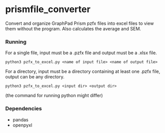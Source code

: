 # prismfile_converter
Convert and organize GraphPad Prism pzfx files into excel files to view them without the program.
Also calculates the average and SEM.

### Running

For a single file, input must be a .pzfx file and output must be a .xlsx file.

`python3 pzfx_to_excel.py <name of input file> <name of output file>`

For a directory, input must be a directory containing at least one .pzfx file, output can be any directory.

`python3 pzfx_to_excel.py <input dir> <output dir>`

(the command for running python might differ)

### Dependencies

- pandas
- openpyxl
